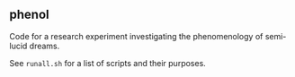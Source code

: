 ## phenol

Code for a research experiment investigating the phenomenology of semi-lucid dreams.

See `runall.sh` for a list of scripts and their purposes.